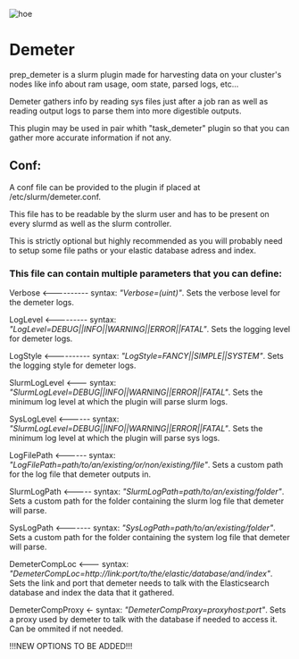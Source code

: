 ![hoe](https://user-images.githubusercontent.com/87118859/185426997-149c94e8-e33e-4621-b193-81594645686a.png)
# Demeter
prep_demeter is a slurm plugin made for harvesting data on your cluster's nodes like info about ram usage, oom state, parsed logs, etc...

Demeter gathers info by reading sys files just after a job ran as well as reading output logs to parse them into more digestible outputs.

This plugin may be used in pair whith "task_demeter" plugin so that you can gather more accurate information if not any.

## Conf:
A conf file can be provided to the plugin if placed at /etc/slurm/demeter.conf.

This file has to be readable by the slurm user and has to be present on every slurmd as well as the slurm controller.

This is strictly optional but highly recommended as you will probably need to setup some file paths or your elastic database adress and index.

### This file can contain multiple parameters that you can define:

Verbose <---------- syntax: *"Verbose=(uint)"*. Sets the verbose level for the demeter logs.

LogLevel <--------- syntax: *"LogLevel=DEBUG||INFO||WARNING||ERROR||FATAL"*. Sets the logging level for demeter logs.

LogStyle <---------- syntax: *"LogStyle=FANCY||SIMPLE||SYSTEM"*. Sets the logging style for demeter logs.

SlurmLogLevel <--- syntax: *"SlurmLogLevel=DEBUG||INFO||WARNING||ERROR||FATAL"*. Sets the minimum log level at which the plugin will parse slurm logs.

SysLogLevel <------ syntax: *"SlurmLogLevel=DEBUG||INFO||WARNING||ERROR||FATAL"*. Sets the minimum log level at which the plugin will parse sys logs.

LogFilePath <------ syntax: *"LogFilePath=path/to/an/existing/or/non/existing/file"*. Sets a custom path for the log file that demeter outputs in.

SlurmLogPath <----- syntax: *"SlurmLogPath=path/to/an/existing/folder"*. Sets a custom path for the folder containing the slurm log file that demeter will parse.

SysLogPath <------- syntax: *"SysLogPath=path/to/an/existing/folder"*. Sets a custom path for the folder containing the system log file that demeter will parse.

DemeterCompLoc <--- syntax: *"DemeterCompLoc=http://link:port/to/the/elastic/database/and/index"*. Sets the link and port that demeter needs to talk with the Elasticsearch database and index the data that it gathered.

DemeterCompProxy <- syntax: *"DemeterCompProxy=proxyhost:port"*. Sets a proxy used by demeter to talk with the database if needed to access it. Can be ommited if not needed.


!!!NEW OPTIONS TO BE ADDED!!!
